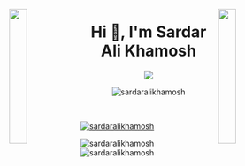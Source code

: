 <img align="left" src="https://user-images.githubusercontent.com/65187002/144930161-2f783401-8d27-4fdf-a2f7-cc0ba32f1f1f.gif" width="25%" style="display:inline;"><img align="right" src="https://user-images.githubusercontent.com/65187002/144930161-2f783401-8d27-4fdf-a2f7-cc0ba32f1f1f.gif" width="25%" style="display:inline;">
<h1 align="center">Hi 👋, I'm Sardar Ali Khamosh</h1>
<p align="center">
    <img src="https://readme-typing-svg.herokuapp.com/?lines=Software+Engineer+from+Pakistan;CEO+to+Shinisa+Organics&font=SF%20Pro%20Disply&color=%23D62F79&center=true&width=380&height=50">
</p>

<p align="center"> <img src="https://komarev.com/ghpvc/?username=sardaralikhamosh&label=Profile%20views&color=0e75b6&style=flat" alt="sardaralikhamosh" /> </p>

<br />

<p align="left"> <a href="https://github.com/ryo-ma/github-profile-trophy"><img src="https://github-profile-trophy.vercel.app/?username=sardaralikhamosh" alt="sardaralikhamosh" /></a> </p>

<!-- <img src="https://github-readme-stats.vercel.app/api?username=sardaralikhamosh" /> -->

<img src="https://streak-stats.demolab.com/?user=sardaralikhamosh&theme=light" alt="sardaralikhamosh" />

<img src="https://github-readme-stats.vercel.app/api/top-langs/?username=sardaralikhamosh&count_private=true&langs_count=20&layout=compact&theme=light" alt="sardaralikhamosh" />
